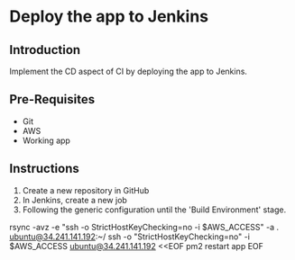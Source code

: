 # Deploy the app to Jenkins

## Introduction
Implement the CD aspect of CI by deploying the app to Jenkins.

## Pre-Requisites
* Git
* AWS
* Working app

## Instructions
1. Create a new repository in GitHub
2. In Jenkins, create a new job
3. Following the generic configuration until the 'Build Environment' stage.




rsync -avz -e "ssh -o StrictHostKeyChecking=no -i $AWS_ACCESS" -a . ubuntu@34.241.141.192:~/
ssh -o "StrictHostKeyChecking=no" -i $AWS_ACCESS ubuntu@34.241.141.192 <<EOF
pm2 restart app
EOF
